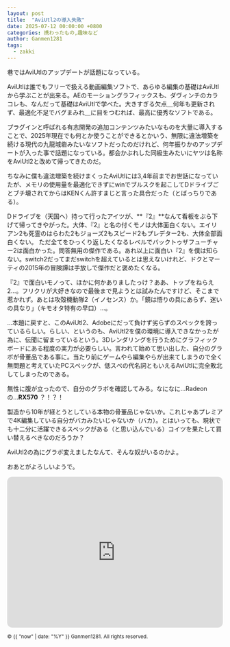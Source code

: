 ```yaml
---
layout: post
title:  "AviUtl2の導入失敗"
date: 2025-07-12 00:00:00 +0800
categories: 携わったもの,趣味など
author: Ganmen1281
tags:
  - zakki
---
```


巷ではAviUtlのアップデートが話題になっている。

AviUtlは誰でもフリーで扱える動画編集ソフトで、あらゆる編集の基礎はAviUtlから学ぶことが出来る。AEのモーショングラフィックスも、ダヴィンチのカラコレも、なんだって基礎はAviUtlで学べた。大きすぎる欠点＿何年も更新されず、最適化不足でバグまみれ＿に目をつむれば、最高に優秀なソフトである。

プラグインと呼ばれる有志開発の追加コンテンツみたいなものを大量に導入することで、2025年現在でも何とか使うことができるとかいう、無限に違法増築を続ける現代の九龍城砦みたいなソフトだったのだけれど、何年振りかのアップデートが入った事で話題になっている。都会かぶれした同級生みたいにヤツは名称をAviUtl2と改めて帰ってきたのだ。

ちなみに僕も違法増築を続けまくったAviUtlには3,4年前までお世話になっていたが、メモリの使用量を最適化できずにwinでブルスクを起こしてDドライブごとブチ壊されてからはKENくん許すまじと言った具合だった（とばっちりである）。

Dドライブを（天国へ）持って行ったアイツが、**『2』**なんて看板をぶら下げて帰ってきやがった。大体、『2』と名の付くモノは大体面白くない。エイリアン2も死霊のはらわた2もジョーズ2もスピード2もプレデター2も、大体全部面白くない。
ただ全てをひっくり返したくなるレベルでバックトゥザフューチャー2は面白かった。問答無用の傑作である。あれ以上に面白い『2』を僕は知らない。switch2だってまだswitchを超えているとは思えないけれど、ドクとマーティの2015年の冒険譚は手放しで傑作だと褒めたくなる。

『2』で面白いモノって、ほかに何かありましたっけ？ああ、トップをねらえ2...。フリクリが大好きなので最後まで見ようとは試みたんですけど、そこまで惹かれず。あとは攻殻機動隊2（イノセンス）か。「鏡は悟りの具にあらず、迷いの具なり」（キモオタ特有の早口）...。

...本題に戻すと、このAviUtl2、Adobeにだって負けず劣らずのスペックを誇っているらしい。らしい、というのも、AviUtl2を僕の環境に導入できなかったが為に、伝聞に留まっているという。3Dレンダリングを行うためにグラフィックボードにある程度の実力が必要らしい。言われて始めて思い出した、自分のグラボが骨董品である事に。当たり前にゲームやら編集やらが出来てしまうので全く無問題と考えていたPCスペックが、低スぺの代名詞ともいえるAviUtlに完全敗北してしまったのである。

無性に腹が立ったので、自分のグラボを確認してみる。なになに...Radeonの...**RX570** ？！？！

製造から10年が経とうとしている本物の骨董品じゃないか。これじゃあプレミアで4K編集している自分がバカみたいじゃないか（バカ）。とはいっても、現状でも十二分に活躍できるスペックがある（と思い込んでいる）コイツを果たして買い替えるべきなのだろうか？

AviUtl2の為にグラボ変えましたなんて、そんな奴がいるのかよ。

おあとがよろしいようで。

<iframe style="border-radius:12px" src="https://open.spotify.com/embed/track/0rk0JNLAGRM1RgSGyjV00T?utm_source=generator" width="100%" height="352" frameBorder="0" allowfullscreen="" allow="autoplay; clipboard-write; encrypted-media; fullscreen; picture-in-picture" loading="lazy"></iframe>

[jekyll-docs]: http://jekyllrb.com/docs/home
[jekyll-gh]:   https://github.com/jekyll/jekyll
[jekyll-talk]: https://talk.jekyllrb.com/

<p><small>&copy; {{ "now" | date: "%Y" }} Ganmen1281. All rights reserved.</small></p>